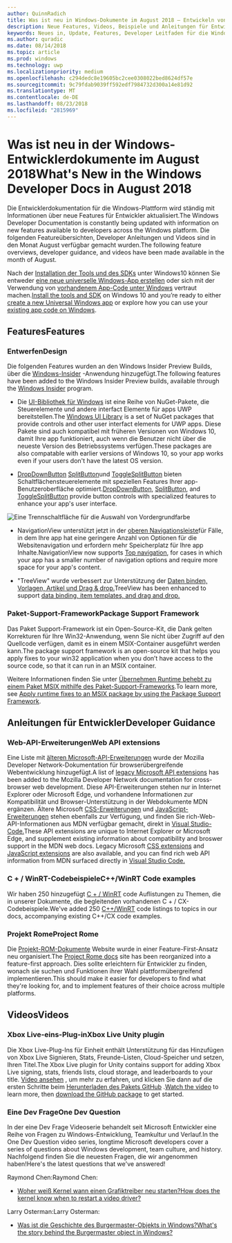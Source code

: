 ```yaml
---
author: QuinnRadich
title: Was ist neu in Windows-Dokumente im August 2018 – Entwickeln von apps UWP
description: Neue Features, Videos, Beispiele und Anleitungen für Entwickler wurden in der Windows-10-Entwicklerdokumentation für August 2018 hinzugefügt.
keywords: Neues in, Update, Features, Developer Leitfaden für die Windows-10, august
ms.author: quradic
ms.date: 08/14/2018
ms.topic: article
ms.prod: windows
ms.technology: uwp
ms.localizationpriority: medium
ms.openlocfilehash: c294dedc8e19605bc2cee0308022bed8624df57e
ms.sourcegitcommit: 9c79fdab9039ff592edf7984732d300a14e81d92
ms.translationtype: MT
ms.contentlocale: de-DE
ms.lasthandoff: 08/23/2018
ms.locfileid: "2815969"
---
```

# <a name="whats-new-in-the-windows-developer-docs-in-august-2018"></a><span data-ttu-id="6a173-104">Was ist neu in der Windows-Entwicklerdokumente im August 2018</span><span class="sxs-lookup"><span data-stu-id="6a173-104">What's New in the Windows Developer Docs in August 2018</span></span>

<span data-ttu-id="6a173-105">Die Entwicklerdokumentation für die Windows-Plattform wird ständig mit Informationen über neue Features für Entwickler aktualisiert.</span><span class="sxs-lookup"><span data-stu-id="6a173-105">The Windows Developer Documentation is constantly being updated with information on new features available to developers across the Windows platform.</span></span> <span data-ttu-id="6a173-106">Die folgenden Featureübersichten, Developer Anleitungen und Videos sind in den Monat August verfügbar gemacht wurden.</span><span class="sxs-lookup"><span data-stu-id="6a173-106">The following feature overviews, developer guidance, and videos have been made available in the month of August.</span></span>

<span data-ttu-id="6a173-107">Nach der [Installation der Tools und des SDKs](http://go.microsoft.com/fwlink/?LinkId=821431) unter Windows10 können Sie entweder [eine neue universelle Windows-App erstellen](../get-started/create-uwp-apps.md) oder sich mit der Verwendung von [vorhandenem App-Code unter Windows](../porting/index.md) vertraut machen.</span><span class="sxs-lookup"><span data-stu-id="6a173-107">[Install the tools and SDK](http://go.microsoft.com/fwlink/?LinkId=821431) on Windows 10 and you’re ready to either [create a new Universal Windows app](../get-started/create-uwp-apps.md) or explore how you can use your [existing app code on Windows](../porting/index.md).</span></span>

## <a name="features"></a><span data-ttu-id="6a173-108">Features</span><span class="sxs-lookup"><span data-stu-id="6a173-108">Features</span></span>

### <a name="design"></a><span data-ttu-id="6a173-109">Entwerfen</span><span class="sxs-lookup"><span data-stu-id="6a173-109">Design</span></span>

<span data-ttu-id="6a173-110">Die folgenden Features wurden an den Windows Insider Preview Builds, über die [Windows-Insider](https://insider.windows.com/) -Anwendung hinzugefügt.</span><span class="sxs-lookup"><span data-stu-id="6a173-110">The following features have been added to the Windows Insider Preview builds, available through the [Windows Insider](https://insider.windows.com/) program.</span></span>

* <span data-ttu-id="6a173-111">Die [UI-Bibliothek für Windows](https://aka.ms/winui-docs) ist eine Reihe von NuGet-Pakete, die Steuerelemente und andere interfact Elemente für apps UWP bereitstellen.</span><span class="sxs-lookup"><span data-stu-id="6a173-111">The [Windows UI Library](https://aka.ms/winui-docs) is a set of NuGet packages that provide controls and other user interfact elements for UWP apps.</span></span> <span data-ttu-id="6a173-112">Diese Pakete sind auch kompatibel mit früheren Versionen von Windows 10, damit Ihre app funktioniert, auch wenn die Benutzer nicht über die neueste Version des Betriebssystems verfügen.</span><span class="sxs-lookup"><span data-stu-id="6a173-112">These packages are also compatable with earlier versions of Windows 10, so your app works even if your users don't have the latest OS version.</span></span>

* <span data-ttu-id="6a173-113">[DropDownButton](../design/controls-and-patterns/buttons.md#create-a-drop-down-button) [SplitButton](../design/controls-and-patterns/buttons.md#create-a-split-button)und [ToggleSplitButton](../design/controls-and-patterns/buttons.md#create-a-toggle-split-button) bieten Schaltflächensteuerelemente mit speziellen Features Ihrer app-Benutzeroberfläche optimiert.</span><span class="sxs-lookup"><span data-stu-id="6a173-113">[DropDownButton](../design/controls-and-patterns/buttons.md#create-a-drop-down-button), [SplitButton](../design/controls-and-patterns/buttons.md#create-a-split-button), and [ToggleSplitButton](../design/controls-and-patterns/buttons.md#create-a-toggle-split-button) provide button controls with specialized features to enhance your app's user interface.</span></span>

![Eine Trennschaltfläche für die Auswahl von Vordergrundfarbe](../design/controls-and-patterns/images/split-button-rtb.png)

* <span data-ttu-id="6a173-115">NavigationView unterstützt jetzt in der [oberen Navigationsleiste](../design/controls-and-patterns/navigationview.md)für Fälle, in dem Ihre app hat eine geringere Anzahl von Optionen für die Websitenavigation und erfordern mehr Speicherplatz für Ihre app Inhalte.</span><span class="sxs-lookup"><span data-stu-id="6a173-115">NavigationView now supports [Top navigation](../design/controls-and-patterns/navigationview.md), for cases in which your app has a smaller number of navigation options and require more space for your app's content.</span></span>

* <span data-ttu-id="6a173-116">"TreeView" wurde verbessert zur Unterstützung der [Daten binden, Vorlagen, Artikel und Drag & drop.](../design/controls-and-patterns/tree-view.md)</span><span class="sxs-lookup"><span data-stu-id="6a173-116">TreeView has been enhanced to support [data binding, item templates, and drag and drop.](../design/controls-and-patterns/tree-view.md)</span></span>

### <a name="package-support-framework"></a><span data-ttu-id="6a173-117">Paket-Support-Framework</span><span class="sxs-lookup"><span data-stu-id="6a173-117">Package Support Framework</span></span>

<span data-ttu-id="6a173-118">Das Paket Support-Framework ist ein Open-Source-Kit, die Dank gelten Korrekturen für Ihre Win32-Anwendung, wenn Sie nicht über Zugriff auf den Quellcode verfügen, damit es in einem MSIX-Container ausgeführt werden kann.</span><span class="sxs-lookup"><span data-stu-id="6a173-118">The package support framework is an open-source kit that helps you apply fixes to your win32 application when you don’t have access to the source code, so that it can run in an MSIX container.</span></span>

<span data-ttu-id="6a173-119">Weitere Informationen finden Sie unter [Übernehmen Runtime behebt zu einem Paket MSIX mithilfe des Paket-Support-Frameworks](../porting/package-support-framework.md).</span><span class="sxs-lookup"><span data-stu-id="6a173-119">To learn more, see [Apply runtime fixes to an MSIX package by using the Package Support Framework](../porting/package-support-framework.md).</span></span>

## <a name="developer-guidance"></a><span data-ttu-id="6a173-120">Anleitungen für Entwickler</span><span class="sxs-lookup"><span data-stu-id="6a173-120">Developer Guidance</span></span>

### <a name="web-api-extensions"></a><span data-ttu-id="6a173-121">Web-API-Erweiterungen</span><span class="sxs-lookup"><span data-stu-id="6a173-121">Web API extensions</span></span>

<span data-ttu-id="6a173-122">Eine Liste mit [älteren Microsoft-API-Erweiterungen](https://developer.mozilla.org/docs/Web/API/Microsoft_API_extensions) wurde der Mozilla Developer Network-Dokumentation für browserübergreifende Webentwicklung hinzugefügt.</span><span class="sxs-lookup"><span data-stu-id="6a173-122">A list of [legacy Microsoft API extensions](https://developer.mozilla.org/docs/Web/API/Microsoft_API_extensions) has been added to the Mozilla Developer Network documentation for cross-browser web development.</span></span> <span data-ttu-id="6a173-123">Diese API-Erweiterungen stehen nur in Internet Explorer oder Microsoft Edge, und vorhandene Informationen zur Kompatibilität und Browser-Unterstützung in der Webdokumente MDN ergänzen. Ältere Microsoft [CSS-Erweiterungen](https://developer.mozilla.org/docs/Web/CSS/Microsoft_Extensions) und [JavaScript-Erweiterungen](https://developer.mozilla.org/docs/Web/JavaScript/Microsoft_JavaScript_extensions) stehen ebenfalls zur Verfügung, und finden Sie rich-Web-API-Informationen aus MDN verfügbar gemacht, direkt in [Visual Studio-Code.](https://code.visualstudio.com/updates/v1_25#_new-css-pseudo-selectors-and-pseudo-elements-from-mdn)</span><span class="sxs-lookup"><span data-stu-id="6a173-123">These API extensions are unique to Internet Explorer or Microsoft Edge, and supplement existing information about compatibility and broswer support in the MDN web docs. Legacy Microsoft [CSS extensions](https://developer.mozilla.org/docs/Web/CSS/Microsoft_Extensions) and [JavaScript extensions](https://developer.mozilla.org/docs/Web/JavaScript/Microsoft_JavaScript_extensions) are also available, and you can find rich web API information from MDN surfaced directly in [Visual Studio Code.](https://code.visualstudio.com/updates/v1_25#_new-css-pseudo-selectors-and-pseudo-elements-from-mdn)</span></span>

### <a name="cwinrt-code-examples"></a><span data-ttu-id="6a173-124">C + / WinRT-Codebeispiele</span><span class="sxs-lookup"><span data-stu-id="6a173-124">C++/WinRT Code examples</span></span>

<span data-ttu-id="6a173-125">Wir haben 250 hinzugefügt [C + / WinRT](../cpp-and-winrt-apis/index.md) code Auflistungen zu Themen, die in unserer Dokumente, die begleitenden vorhandenen C + / CX-Codebeispiele.</span><span class="sxs-lookup"><span data-stu-id="6a173-125">We've added 250 [C++/WinRT](../cpp-and-winrt-apis/index.md) code listings to topics in our docs, accompanying existing C++/CX code examples.</span></span>

### <a name="project-rome"></a><span data-ttu-id="6a173-126">Projekt Rome</span><span class="sxs-lookup"><span data-stu-id="6a173-126">Project Rome</span></span>

<span data-ttu-id="6a173-127">Die [Projekt-ROM-Dokumente](https://docs.microsoft.com/windows/project-rome/) Website wurde in einer Feature-First-Ansatz neu organisiert.</span><span class="sxs-lookup"><span data-stu-id="6a173-127">The [Project Rome docs](https://docs.microsoft.com/windows/project-rome/) site has been reorganized into a feature-first approach.</span></span> <span data-ttu-id="6a173-128">Dies sollte erleichtern für Entwickler zu finden, wonach sie suchen und Funktionen ihrer Wahl plattformübergreifend implementieren.</span><span class="sxs-lookup"><span data-stu-id="6a173-128">This should make it easier for developers to find what they're looking for, and to implement features of their choice across multiple platforms.</span></span>

## <a name="videos"></a><span data-ttu-id="6a173-129">Videos</span><span class="sxs-lookup"><span data-stu-id="6a173-129">Videos</span></span>

### <a name="xbox-live-unity-plugin"></a><span data-ttu-id="6a173-130">Xbox Live-eins-Plug-in</span><span class="sxs-lookup"><span data-stu-id="6a173-130">Xbox Live Unity plugin</span></span>

<span data-ttu-id="6a173-131">Die Xbox Live-Plug-Ins für Einheit enthält Unterstützung für das Hinzufügen von Xbox Live Signieren, Stats, Freunde-Listen, Cloud-Speicher und setzen, Ihren Titel.</span><span class="sxs-lookup"><span data-stu-id="6a173-131">The Xbox Live plugin for Unity contains support for adding Xbox Live signing, stats, friends lists, cloud storage, and leaderboards to your title.</span></span> <span data-ttu-id="6a173-132">[Video ansehen](https://youtu.be/fVQZ-YgwNpY) , um mehr zu erfahren, und klicken Sie dann auf die ersten Schritte beim [Herunterladen des Pakets GitHub](https://aka.ms/UnityPlugin) .</span><span class="sxs-lookup"><span data-stu-id="6a173-132">[Watch the video](https://youtu.be/fVQZ-YgwNpY) to learn more, then [download the GitHub package](https://aka.ms/UnityPlugin) to get started.</span></span>

### <a name="one-dev-question"></a><span data-ttu-id="6a173-133">Eine Dev Frage</span><span class="sxs-lookup"><span data-stu-id="6a173-133">One Dev Question</span></span>

<span data-ttu-id="6a173-134">In der eine Dev Frage Videoserie behandelt seit Microsoft Entwickler eine Reihe von Fragen zu Windows-Entwicklung, Teamkultur und Verlauf.</span><span class="sxs-lookup"><span data-stu-id="6a173-134">In the One Dev Question video series, longtime Microsoft developers cover a series of questions about Windows development, team culture, and history.</span></span> <span data-ttu-id="6a173-135">Nachfolgend finden Sie die neuesten Fragen, die wir angenommen haben!</span><span class="sxs-lookup"><span data-stu-id="6a173-135">Here's the latest questions that we've answered!</span></span>

<span data-ttu-id="6a173-136">Raymond Chen:</span><span class="sxs-lookup"><span data-stu-id="6a173-136">Raymond Chen:</span></span>

* [<span data-ttu-id="6a173-137">Woher weiß Kernel wann einen Grafiktreiber neu starten?</span><span class="sxs-lookup"><span data-stu-id="6a173-137">How does the kernel know when to restart a video driver?</span></span>](https://youtu.be/3SNAdyO1l5c)

<span data-ttu-id="6a173-138">Larry Osterman:</span><span class="sxs-lookup"><span data-stu-id="6a173-138">Larry Osterman:</span></span>

* [<span data-ttu-id="6a173-139">Was ist die Geschichte des Burgermaster-Objekts in Windows?</span><span class="sxs-lookup"><span data-stu-id="6a173-139">What's the story behind the Burgermaster object in Windows?</span></span>](https://youtu.be/0TDSbyAIvX0)